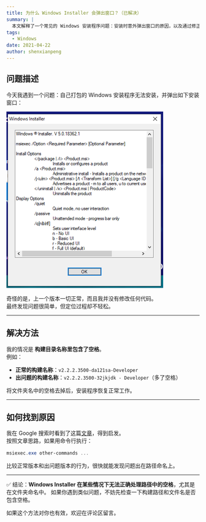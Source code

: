 ```yaml
---
title: 为什么 Windows Installer 会弹出窗口？（已解决）
summary: |
  本文解释了一个常见的 Windows 安装程序问题：安装时意外弹出窗口的原因，以及通过修正构建文件夹命名规则来解决该问题的方法。
tags:
  - Windows
date: 2021-04-22
author: shenxianpeng
---
```


## 问题描述

今天我遇到一个问题：自己打包的 Windows 安装程序无法安装，并弹出如下安装窗口：

![Windows Installer](windows-installer.png)

奇怪的是，上一个版本一切正常，而且我并没有修改任何代码。  
最终发现问题很简单，但定位过程却不轻松。

---

## 解决方法

我的情况是 **构建目录名称里包含了空格**。  
例如：

- **正常的构建名称**：`v2.2.2.3500-da121sa-Developer`  
- **出问题的构建名称**：`v2.2.2.3500-32jkjdk - Developer`（多了空格）

将文件夹名中的空格去掉后，安装程序恢复正常工作。

---

## 如何找到原因

我在 Google 搜索时看到了这篇[文章](https://community.spiceworks.com/topic/874022-msiexec-just-returns-a-pop-up)，得到启发。  
按照文章思路，如果用命令行执行：

```powershell
msiexec.exe other-commands ...
```

比较正常版本和出问题版本的行为，很快就能发现问题出在路径命名上。

---

✅ 结论：**Windows Installer 在某些情况下无法正确处理路径中的空格**，尤其是在文件夹命名中。
如果你遇到类似问题，不妨先检查一下构建路径和文件名是否包含空格。

如果这个方法对你也有效，欢迎在评论区留言。

